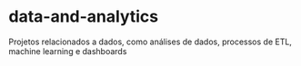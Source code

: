 # data-and-analytics
Projetos relacionados a dados, como análises de dados, processos de ETL, machine learning e dashboards
